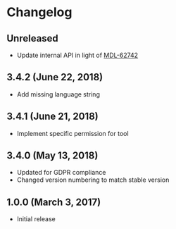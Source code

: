 # Changelog

## Unreleased

- Update internal API in light of [MDL-62742](https://tracker.moodle.org/browse/MDL-62742)

## 3.4.2 (June 22, 2018)

- Add missing language string

## 3.4.1 (June 21, 2018)

- Implement specific permission for tool

## 3.4.0 (May 13, 2018)

- Updated for GDPR compliance
- Changed version numbering to match stable version

## 1.0.0 (March 3, 2017)

- Initial release
